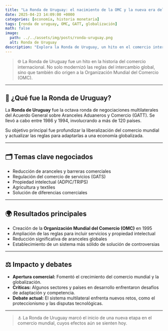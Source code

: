 ```yaml
---
title: "La Ronda de Uruguay: el nacimiento de la OMC y la nueva era del comercio mundial"
date: 2025-04-23 14:09:00 +0000
categories: [economía, historia monetaria]
tags: [ronda de uruguay, OMC, GATT, globalización]
math: false
image:
  path: ../../assets/img/posts/ronda-uruguay.png
  alt: Ronda de Uruguay
description: "Explora la Ronda de Uruguay, un hito en el comercio internacional que dio origen a la OMC."
---
```


> 🌐 La Ronda de Uruguay fue un hito en la historia del comercio internacional. No solo modernizó las reglas del intercambio global, sino que también dio origen a la Organización Mundial del Comercio (OMC).

---

## 📜 ¿Qué fue la Ronda de Uruguay?

La **Ronda de Uruguay** fue la octava ronda de negociaciones multilaterales del Acuerdo General sobre Aranceles Aduaneros y Comercio (GATT). Se llevó a cabo entre 1986 y 1994, involucrando a más de 120 países.

Su objetivo principal fue profundizar la liberalización del comercio mundial y actualizar las reglas para adaptarlas a una economía globalizada.

---

## 🗂️ Temas clave negociados

- Reducción de aranceles y barreras comerciales
- Regulación del comercio de servicios (GATS)
- Propiedad intelectual (ADPIC/TRIPS)
- Agricultura y textiles
- Solución de diferencias comerciales

---

## 🌍 Resultados principales

- Creación de la **Organización Mundial del Comercio (OMC)** en 1995
- Ampliación de las reglas para incluir servicios y propiedad intelectual
- Reducción significativa de aranceles globales
- Establecimiento de un sistema más sólido de solución de controversias

---

## ⚖️ Impacto y debates

- **Apertura comercial:** Fomentó el crecimiento del comercio mundial y la globalización.
- **Críticas:** Algunos sectores y países en desarrollo enfrentaron desafíos de adaptación y competencia.
- **Debate actual:** El sistema multilateral enfrenta nuevos retos, como el proteccionismo y las disputas tecnológicas.

---

> ⚓ La Ronda de Uruguay marcó el inicio de una nueva etapa en el comercio mundial, cuyos efectos aún se sienten hoy.
